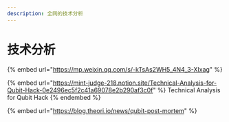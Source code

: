 ```yaml
---
description: 全网的技术分析
---
```


# 技术分析

{% embed url="https://mp.weixin.qq.com/s/-kTsAs2WH5_4N4_3-XIxag" %}

{% embed url="https://mint-judge-218.notion.site/Technical-Analysis-for-Qubit-Hack-0e2496ec5f2c41a69078e2b290af3c0f" %}
Technical Analysis for Qubit Hack
{% endembed %}

{% embed url="https://blog.theori.io/news/qubit-post-mortem" %}
